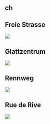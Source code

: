 
## ch

## Freie Strasse
<img src="https://www.apple.com/chfr/retail/freiestrasse/images/hero_large_2x.jpg"/>

## Glattzentrum
<img src="https://www.apple.com/chfr/retail/glattzentrum/images/hero_large_2x.jpg"/>

## Rennweg
<img src="https://www.apple.com/chfr/retail/rennweg/images/hero_large_2x.jpg"/>

## Rue de Rive
<img src="https://www.apple.com/chfr/retail/ruederive/images/hero_large_2x.jpg"/>
